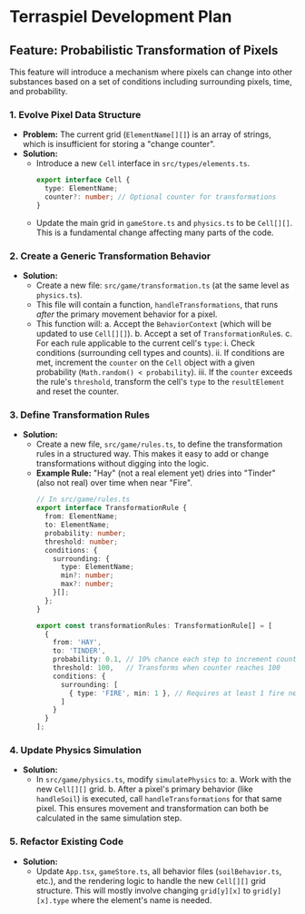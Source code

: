 # Terraspiel Development Plan

## Feature: Probabilistic Transformation of Pixels

This feature will introduce a mechanism where pixels can change into other substances based on a set of conditions including surrounding pixels, time, and probability.

### 1. Evolve Pixel Data Structure

- **Problem:** The current grid (`ElementName[][]`) is an array of strings, which is insufficient for storing a "change counter".
- **Solution:**
    - Introduce a new `Cell` interface in `src/types/elements.ts`.
      ```typescript
      export interface Cell {
        type: ElementName;
        counter?: number; // Optional counter for transformations
      }
      ```
    - Update the main grid in `gameStore.ts` and `physics.ts` to be `Cell[][]`. This is a fundamental change affecting many parts of the code.

### 2. Create a Generic Transformation Behavior

- **Solution:**
    - Create a new file: `src/game/transformation.ts` (at the same level as `physics.ts`).
    - This file will contain a function, `handleTransformations`, that runs *after* the primary movement behavior for a pixel.
    - This function will:
        a. Accept the `BehaviorContext` (which will be updated to use `Cell[][]`).
        b. Accept a set of `TransformationRule`s.
        c. For each rule applicable to the current cell's `type`:
            i. Check conditions (surrounding cell types and counts).
            ii. If conditions are met, increment the `counter` on the `Cell` object with a given probability (`Math.random() < probability`).
            iii. If the `counter` exceeds the rule's `threshold`, transform the cell's `type` to the `resultElement` and reset the counter.

### 3. Define Transformation Rules

- **Solution:**
    - Create a new file, `src/game/rules.ts`, to define the transformation rules in a structured way. This makes it easy to add or change transformations without digging into the logic.
    - **Example Rule:** "Hay" (not a real element yet) dries into "Tinder" (also not real) over time when near "Fire".
      ```typescript
      // In src/game/rules.ts
      export interface TransformationRule {
        from: ElementName;
        to: ElementName;
        probability: number;
        threshold: number;
        conditions: {
          surrounding: {
            type: ElementName;
            min?: number;
            max?: number;
          }[];
        };
      }

      export const transformationRules: TransformationRule[] = [
        {
          from: 'HAY',
          to: 'TINDER',
          probability: 0.1, // 10% chance each step to increment counter
          threshold: 100,   // Transforms when counter reaches 100
          conditions: {
            surrounding: [
              { type: 'FIRE', min: 1 }, // Requires at least 1 fire nearby
            ]
          }
        }
      ];
      ```

### 4. Update Physics Simulation

- **Solution:**
    - In `src/game/physics.ts`, modify `simulatePhysics` to:
        a. Work with the new `Cell[][]` grid.
        b. After a pixel's primary behavior (like `handleSoil`) is executed, call `handleTransformations` for that same pixel. This ensures movement and transformation can both be calculated in the same simulation step.

### 5. Refactor Existing Code

- **Solution:**
    - Update `App.tsx`, `gameStore.ts`, all behavior files (`soilBehavior.ts`, etc.), and the rendering logic to handle the new `Cell[][]` grid structure. This will mostly involve changing `grid[y][x]` to `grid[y][x].type` where the element's name is needed.
